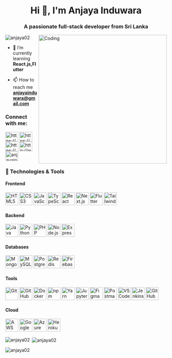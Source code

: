 

<h1 align="center">Hi 👋, I'm Anjaya Induwara</h1>
<h3 align="center">A passionate full-stack developer from Sri Lanka</h3>
<img align="right" alt="Coding" width="400" src="https://i.pinimg.com/originals/e4/26/70/e426702edf874b181aced1e2fa5c6cde.gif">

<p align="left"> <img src="https://komarev.com/ghpvc/?username=anjaya02&label=Profile%20views&color=0e75b6&style=flat" alt="anjaya02" /> </p>

- 🌱 I’m currently learning **React.js,Flutter**

- 📫 How to reach me **anjayainduwara@gmail.com**

<h3 align="left">Connect with me:</h3>
<p align="left">
<a href="https://www.linkedin.com/in/anjaya02" target="blank"><img align="center" src="https://raw.githubusercontent.com/rahuldkjain/github-profile-readme-generator/master/src/images/icons/Social/linked-in-alt.svg" alt="https://www.linkedin.com/in/anjaya02" height="30" width="40" /></a>
<a href="https://www.facebook.com/anjaya.induwara1" target="blank"><img align="center" src="https://raw.githubusercontent.com/rahuldkjain/github-profile-readme-generator/master/src/images/icons/Social/facebook.svg" alt="https://www.facebook.com/anjaya.induwara1" height="30" width="40" /></a>
<a href="https://www.instagram.com/anjaya_induwara" target="blank"><img align="center" src="https://raw.githubusercontent.com/rahuldkjain/github-profile-readme-generator/master/src/images/icons/Social/instagram.svg" alt="https://www.instagram.com/anjaya_induwara" height="30" width="40" /></a>
<a href="http://www.youtube.com/@anjaya02" target="blank"><img align="center" src="https://raw.githubusercontent.com/rahuldkjain/github-profile-readme-generator/master/src/images/icons/Social/youtube.svg" alt="http://www.youtube.com/@anjaya02" height="30" width="40" /></a>
<a href="https://www.hackerrank.com/anjayainduwara" target="blank"><img align="center" src="https://raw.githubusercontent.com/rahuldkjain/github-profile-readme-generator/master/src/images/icons/Social/hackerrank.svg" alt="anjayainduwara" height="30" width="40" /></a>
</p>

<h3 align="left">🚀 Technologies & Tools</h3>

<!-- Frontend -->
<h4>Frontend</h4>
<p align="left">
  <img src="https://cdn.jsdelivr.net/gh/devicons/devicon/icons/html5/html5-original.svg" width="40" alt="HTML5"/>
  <img src="https://cdn.jsdelivr.net/gh/devicons/devicon/icons/css3/css3-original.svg" width="40" alt="CSS3"/>
  <img src="https://cdn.jsdelivr.net/gh/devicons/devicon/icons/javascript/javascript-original.svg" width="40" alt="JavaScript"/>
  <img src="https://cdn.jsdelivr.net/gh/devicons/devicon/icons/typescript/typescript-original.svg" width="40" alt="TypeScript"/>
  <img src="https://cdn.jsdelivr.net/gh/devicons/devicon/icons/react/react-original.svg" width="40" alt="React"/>
  <img src="https://cdn.jsdelivr.net/gh/devicons/devicon/icons/nextjs/nextjs-line.svg" width="40" alt="Next.js"/>
  <img src="https://cdn.jsdelivr.net/gh/devicons/devicon/icons/flutter/flutter-original.svg" width="40" alt="Flutter"/>
  <img src="https://www.vectorlogo.zone/logos/tailwindcss/tailwindcss-icon.svg" width="40" alt="Tailwind CSS"/>
</p>

<!-- Backend -->
<h4>Backend</h4>
<p align="left">
  <img src="https://cdn.jsdelivr.net/gh/devicons/devicon/icons/java/java-original.svg" width="40" alt="Java"/>
  <img src="https://cdn.jsdelivr.net/gh/devicons/devicon/icons/python/python-original.svg" width="40" alt="Python"/>
  <img src="https://cdn.jsdelivr.net/gh/devicons/devicon/icons/php/php-original.svg" width="40" alt="PHP"/>
  <img src="https://cdn.jsdelivr.net/gh/devicons/devicon/icons/nodejs/nodejs-original.svg" width="40" alt="Node.js"/>
  <img src="https://cdn.jsdelivr.net/gh/devicons/devicon/icons/express/express-original.svg" width="40" alt="Express.js"/>
</p>

<!-- Databases -->
<h4>Databases</h4>
<p align="left">
  <img src="https://cdn.jsdelivr.net/gh/devicons/devicon/icons/mongodb/mongodb-original.svg" width="40" alt="MongoDB"/>
  <img src="https://cdn.jsdelivr.net/gh/devicons/devicon/icons/mysql/mysql-original.svg" width="40" alt="MySQL"/>
  <img src="https://cdn.jsdelivr.net/gh/devicons/devicon/icons/postgresql/postgresql-original.svg" width="40" alt="PostgreSQL"/>
  <img src="https://cdn.jsdelivr.net/gh/devicons/devicon/icons/redis/redis-original.svg" width="40" alt="Redis"/>
  <img src="https://www.vectorlogo.zone/logos/firebase/firebase-icon.svg" width="40" alt="Firebase"/>
</p>

<!-- Tools -->
<h4>Tools</h4>
<p align="left">
  <img src="https://cdn.jsdelivr.net/gh/devicons/devicon/icons/git/git-original.svg" width="40" alt="Git"/>
  <img src="https://cdn.jsdelivr.net/gh/devicons/devicon/icons/github/github-original.svg" width="40" alt="GitHub"/>
  <img src="https://cdn.jsdelivr.net/gh/devicons/devicon/icons/docker/docker-original.svg" width="40" alt="Docker"/>
  <img src="https://cdn.jsdelivr.net/gh/devicons/devicon/icons/npm/npm-original-wordmark.svg" width="40" alt="npm"/>
  <img src="https://cdn.jsdelivr.net/gh/devicons/devicon/icons/yarn/yarn-original.svg" width="40" alt="Yarn"/>
  <img src="https://cdn.jsdelivr.net/gh/devicons/devicon/icons/jupyter/jupyter-original.svg" width="40" alt="Jupyter"/>
  <img src="https://cdn.jsdelivr.net/gh/devicons/devicon/icons/figma/figma-original.svg" width="40" alt="Figma"/>
  <img src="https://www.vectorlogo.zone/logos/getpostman/getpostman-icon.svg" width="40" alt="Postman"/>
  <img src="https://cdn.jsdelivr.net/gh/devicons/devicon/icons/vscode/vscode-original.svg" width="40" alt="VS Code"/>
  <img src="https://www.vectorlogo.zone/logos/jenkins/jenkins-icon.svg" width="40" alt="Jenkins"/>
  <img src="https://www.vectorlogo.zone/logos/github/github-tile.svg" width="40" alt="GitHub Actions"/>
</p>

<!-- Cloud -->
<h4>Cloud</h4>
<p align="left">
  <img src="https://www.vectorlogo.zone/logos/amazon_aws/amazon_aws-icon.svg" width="40" alt="AWS"/>
  <img src="https://cdn.jsdelivr.net/gh/devicons/devicon/icons/googlecloud/googlecloud-original.svg" width="40" alt="Google Cloud"/>
  <img src="https://cdn.jsdelivr.net/gh/devicons/devicon/icons/azure/azure-original.svg" width="40" alt="Azure"/>
  <img src="https://www.vectorlogo.zone/logos/heroku/heroku-icon.svg" width="40" alt="Heroku"/>
</p>


<p><img align="left" src="https://github-readme-stats.vercel.app/api/top-langs?username=anjaya02&show_icons=true&locale=en&layout=compact" alt="anjaya02" /></p>

<p>&nbsp;<img align="center" src="https://github-readme-stats.vercel.app/api?username=anjaya02&show_icons=true&locale=en" alt="anjaya02" /></p>

<p><img align="center" src="https://github-readme-streak-stats.herokuapp.com/?user=anjaya02&" alt="anjaya02" /></p>
